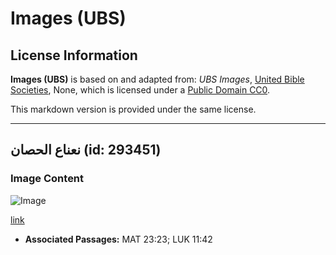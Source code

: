 # Images (UBS)

## License Information

**Images (UBS)** is based on and adapted from: _UBS Images_, [United Bible Societies](https://unitedbiblesocieties.org/), None, which is licensed under a [Public Domain CC0](https://creativecommons.org/public-domain/cc0/).

This markdown version is provided under the same license.



--------------------------------

## نعناع الحصان (id: 293451)

### Image Content

![Image](https://cdn.aquifer.bible/aquifer-content/resources/Media/WEB-0306_horsemint.jpg)

[link](https://cdn.aquifer.bible/aquifer-content/resources/Media/WEB-0306_horsemint.jpg)

* **Associated Passages:** MAT 23:23; LUK 11:42

